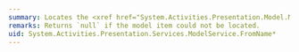 ```yaml
---
summary: Locates the <xref href="System.Activities.Presentation.Model.ModelItem"></xref> in the given scope with the given name.
remarks: Returns `null` if the model item could not be located.
uid: System.Activities.Presentation.Services.ModelService.FromName*
---
```

